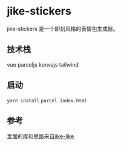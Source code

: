 # jike-stickers

jike-stickers 是一个即刻风格的表情包生成器。

## 技术栈

vue
parceljs
konvajs
tailwind

## 启动

`yarn install`
`parcel index.html`

## 参考

里面的库和思路来自[jike-like](https://github.com/Arthraim/jike-like)
